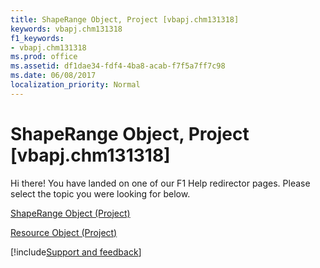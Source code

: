 ```yaml
---
title: ShapeRange Object, Project [vbapj.chm131318]
keywords: vbapj.chm131318
f1_keywords:
- vbapj.chm131318
ms.prod: office
ms.assetid: df1dae34-fdf4-4ba8-acab-f7f5a7ff7c98
ms.date: 06/08/2017
localization_priority: Normal
---
```



# ShapeRange Object, Project [vbapj.chm131318]

Hi there! You have landed on one of our F1 Help redirector pages. Please select the topic you were looking for below.

[ShapeRange Object (Project)](https://msdn.microsoft.com/library/315031aa-4b8c-424b-26e7-ce15897beb05%28Office.15%29.aspx)

[Resource Object (Project)](https://msdn.microsoft.com/library/eb83ed2f-2415-3f5d-3856-f4451a73a128%28Office.15%29.aspx)

[!include[Support and feedback](~/includes/feedback-boilerplate.md)]